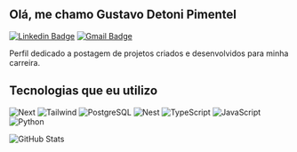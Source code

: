 ## Olá, me chamo Gustavo Detoni Pimentel
[![Linkedin Badge](https://img.shields.io/badge/-LinkedIn-0077b5?style=flat-square&logo=Linkedin&logoColor=white=https://www.linkedin.com/in/gustavodetoni/)](https://www.linkedin.com/in/gustavodetoni/)
[![Gmail Badge](https://img.shields.io/badge/-gustavodetoni2407@gmail.com-0077b5?style=flat-square&logo=Gmail&logoColor=white&link=mailto:gustavodetoni2407@gmail.com)](mailto:gustavodetoni2407@gmail.com)

Perfil dedicado a postagem de projetos criados e desenvolvidos para minha carreira.

## Tecnologias que eu utilizo 

![Next](https://img.shields.io/badge/Next-black?style=for-the-badge&logo=next.js&logoColor=white)
![Tailwind](https://img.shields.io/badge/tailwindcss-%2338B2AC.svg?style=for-the-badge&logo=tailwind-css&logoColor=white)
![PostgreSQL](https://img.shields.io/badge/PostgreSQL-000?style=for-the-badge&logo=postgresql)
![Nest](https://img.shields.io/badge/nestjs-%23E0234E.svg?style=for-the-badge&logo=nestjs&logoColor=white)
![TypeScript](https://img.shields.io/badge/TypeScript-007ACC?style=for-the-badge&logo=typescript&logoColor=white)
![JavaScript](https://img.shields.io/badge/JavaScript-F7DF1E?style=for-the-badge&logo=javascript&logoColor=black)
![Python](https://img.shields.io/badge/python-3670A0?style=for-the-badge&logo=python&logoColor=ffdd54)

![GitHub Stats](https://github-readme-stats.vercel.app/api?username=gustavodetoni&theme=transparent&bg_color=000&border_color=30A3DC&show_icons=true&icon_color=30A3DC&title_color=E94D5F&text_color=FFF)
